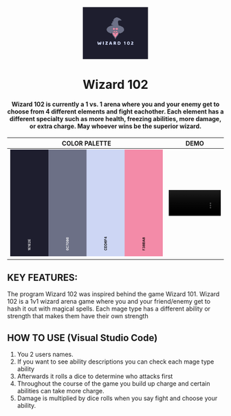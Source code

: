 <div align="center">
  <img style="width: 30%;" src="wiz-102-logo.png" alt="project image">  
  
  # **Wizard 102**

  #### Wizard 102 is currently a 1 vs. 1 arena where you and your enemy get to choose from 4 different elements and fight eachother. Each element has a different specialty such as more health, freezing abilities, more damage, or extra charge. May whoever wins be the superior wizard.
  

  COLOR PALETTE            |  DEMO
:-------------------------:|:-------------------------:
<img style="width: 100%;" src="wiz-102-pallete.png" alt="Color Palette">   |  <video width=100% controls><source src="wiz-102-demo.mp4" type="video/mp4">DEMO Video</video>
</div>

## **KEY FEATURES:**
The program Wizard 102 was inspired behind the game Wizard 101. Wizard 102 is a 1v1 wizard arena game where you and your friend/enemy get to hash it out with magical spells. Each mage type has a different ability or strength that makes them have their own strength
## **HOW TO USE (Visual Studio Code)**
1. You 2 users names.
2. If you want to see ability descriptions you can check each mage type ability
3. Afterwards it rolls a dice to determine who attacks first
4. Throughout the course of the game you build up charge and certain abilities can take more charge.
5. Damage is multiplied by dice rolls when you say fight and choose your ability.